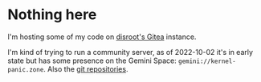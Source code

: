 # Nothing here

I'm hosting some of my code on [disroot's Gitea](https://git.disroot.org/hsv2) instance.

I'm kind of trying to run a community server, as of 2022-10-02 it's in early state but has some presence on the Gemini Space: `gemini://kernel-panic.zone`. Also the [git repositories](https://git.kernel-panic.zone).
